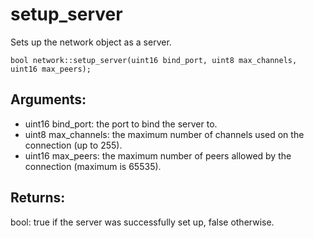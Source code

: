 # setup_server
Sets up the network object as a server.

`bool network::setup_server(uint16 bind_port, uint8 max_channels, uint16 max_peers);`

## Arguments:
* uint16 bind_port: the port to bind the server to.
* uint8 max_channels: the maximum number of channels used on the connection (up to 255).
* uint16 max_peers: the maximum number of peers allowed by the connection (maximum is 65535).

## Returns:
bool: true if the server was successfully set up, false otherwise.

